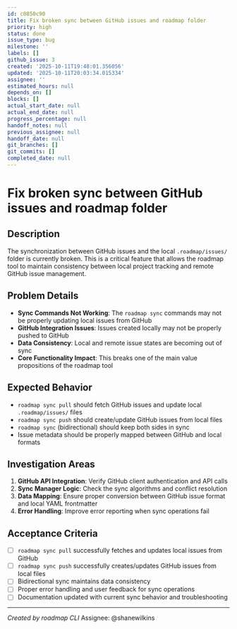 ```yaml
---
id: c0850c90
title: Fix broken sync between GitHub issues and roadmap folder
priority: high
status: done
issue_type: bug
milestone: ''
labels: []
github_issue: 3
created: '2025-10-11T19:48:01.356056'
updated: '2025-10-11T20:03:34.015334'
assignee: ''
estimated_hours: null
depends_on: []
blocks: []
actual_start_date: null
actual_end_date: null
progress_percentage: null
handoff_notes: null
previous_assignee: null
handoff_date: null
git_branches: []
git_commits: []
completed_date: null
---
```


# Fix broken sync between GitHub issues and roadmap folder

## Description

The synchronization between GitHub issues and the local `.roadmap/issues/` folder is currently broken. This is a critical feature that allows the roadmap tool to maintain consistency between local project tracking and remote GitHub issue management.

## Problem Details

- **Sync Commands Not Working**: The `roadmap sync` commands may not be properly updating local issues from GitHub
- **GitHub Integration Issues**: Issues created locally may not be properly pushed to GitHub
- **Data Consistency**: Local and remote issue states are becoming out of sync
- **Core Functionality Impact**: This breaks one of the main value propositions of the roadmap tool

## Expected Behavior

- `roadmap sync pull` should fetch GitHub issues and update local `.roadmap/issues/` files
- `roadmap sync push` should create/update GitHub issues from local files
- `roadmap sync` (bidirectional) should keep both sides in sync
- Issue metadata should be properly mapped between GitHub and local formats

## Investigation Areas

1. **GitHub API Integration**: Verify GitHub client authentication and API calls
2. **Sync Manager Logic**: Check the sync algorithms and conflict resolution
3. **Data Mapping**: Ensure proper conversion between GitHub issue format and local YAML frontmatter
4. **Error Handling**: Improve error reporting when sync operations fail

## Acceptance Criteria

- [ ] `roadmap sync pull` successfully fetches and updates local issues from GitHub
- [ ] `roadmap sync push` successfully creates/updates GitHub issues from local files
- [ ] Bidirectional sync maintains data consistency
- [ ] Proper error handling and user feedback for sync operations
- [ ] Documentation updated with current sync behavior and troubleshooting

---
*Created by roadmap CLI*
Assignee: @shanewilkins